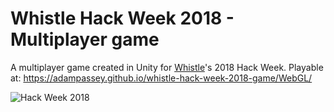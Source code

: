 # Whistle Hack Week 2018 - Multiplayer game

A multiplayer game created in Unity for [Whistle](https://whistle.com)'s 2018 Hack Week. Playable at: https://adampassey.github.io/whistle-hack-week-2018-game/WebGL/

![Hack Week 2018](https://github.com/adampassey/whistle-hack-week-2018-game/blob/master/hack-week-2018.gif?raw=true)
